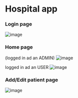 # Hospital app
### Login page 
![image](https://github.com/m-mourouh/hospital_app/assets/60442896/133e623d-4202-41a6-8224-482bbaf2c7f2)

### Home page 

(logged in ad an ADMIN)
![image](https://github.com/m-mourouh/hospital_app/assets/60442896/1d80d655-2027-45f1-a206-3c21d590b9d3)

logged in ad an USER
![image](https://github.com/m-mourouh/hospital_app/assets/60442896/24ddc978-b1b2-4329-a2d0-d802d5c8ad38)

### Add/Edit patient page
![image](https://github.com/m-mourouh/hospital_app/assets/60442896/11d6196d-5782-49d3-b218-9b56ce7f460e)
